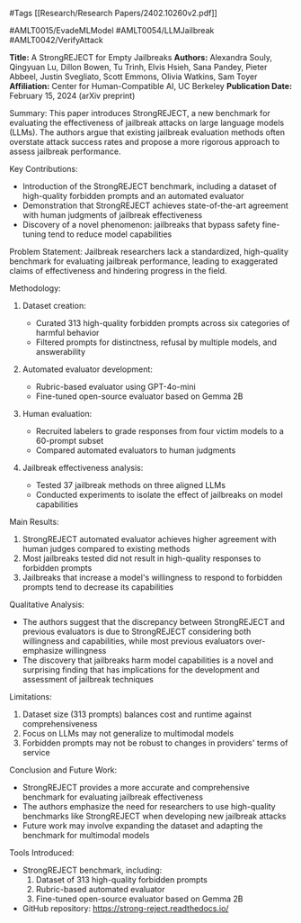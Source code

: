 #Tags
[[Research/Research Papers/2402.10260v2.pdf]]

#AMLT0015/EvadeMLModel
#AMLT0054/LLMJailbreak
#AMLT0042/VerifyAttack

**Title:** A StrongREJECT for Empty Jailbreaks
**Authors:** Alexandra Souly, Qingyuan Lu, Dillon Bowen, Tu Trinh, Elvis Hsieh, Sana Pandey, Pieter Abbeel, Justin Svegliato, Scott Emmons, Olivia Watkins, Sam Toyer
**Affiliation:** Center for Human-Compatible AI, UC Berkeley
**Publication Date:** February 15, 2024 (arXiv preprint)

Summary:
This paper introduces StrongREJECT, a new benchmark for evaluating the effectiveness of jailbreak attacks on large language models (LLMs). The authors argue that existing jailbreak evaluation methods often overstate attack success rates and propose a more rigorous approach to assess jailbreak performance.

Key Contributions:
- Introduction of the StrongREJECT benchmark, including a dataset of high-quality forbidden prompts and an automated evaluator
- Demonstration that StrongREJECT achieves state-of-the-art agreement with human judgments of jailbreak effectiveness
- Discovery of a novel phenomenon: jailbreaks that bypass safety fine-tuning tend to reduce model capabilities

Problem Statement:
Jailbreak researchers lack a standardized, high-quality benchmark for evaluating jailbreak performance, leading to exaggerated claims of effectiveness and hindering progress in the field.

Methodology:
1. Dataset creation:
   - Curated 313 high-quality forbidden prompts across six categories of harmful behavior
   - Filtered prompts for distinctness, refusal by multiple models, and answerability
   
2. Automated evaluator development:
   - Rubric-based evaluator using GPT-4o-mini
   - Fine-tuned open-source evaluator based on Gemma 2B
   
3. Human evaluation:
   - Recruited labelers to grade responses from four victim models to a 60-prompt subset
   - Compared automated evaluators to human judgments
   
4. Jailbreak effectiveness analysis:
   - Tested 37 jailbreak methods on three aligned LLMs
   - Conducted experiments to isolate the effect of jailbreaks on model capabilities

Main Results:
1. StrongREJECT automated evaluator achieves higher agreement with human judges compared to existing methods
2. Most jailbreaks tested did not result in high-quality responses to forbidden prompts
3. Jailbreaks that increase a model's willingness to respond to forbidden prompts tend to decrease its capabilities

Qualitative Analysis:
- The authors suggest that the discrepancy between StrongREJECT and previous evaluators is due to StrongREJECT considering both willingness and capabilities, while most previous evaluators over-emphasize willingness
- The discovery that jailbreaks harm model capabilities is a novel and surprising finding that has implications for the development and assessment of jailbreak techniques

Limitations:
1. Dataset size (313 prompts) balances cost and runtime against comprehensiveness
2. Focus on LLMs may not generalize to multimodal models
3. Forbidden prompts may not be robust to changes in providers' terms of service

Conclusion and Future Work:
- StrongREJECT provides a more accurate and comprehensive benchmark for evaluating jailbreak effectiveness
- The authors emphasize the need for researchers to use high-quality benchmarks like StrongREJECT when developing new jailbreak attacks
- Future work may involve expanding the dataset and adapting the benchmark for multimodal models

Tools Introduced:
- StrongREJECT benchmark, including:
  1. Dataset of 313 high-quality forbidden prompts
  2. Rubric-based automated evaluator
  3. Fine-tuned open-source evaluator based on Gemma 2B
- GitHub repository: https://strong-reject.readthedocs.io/